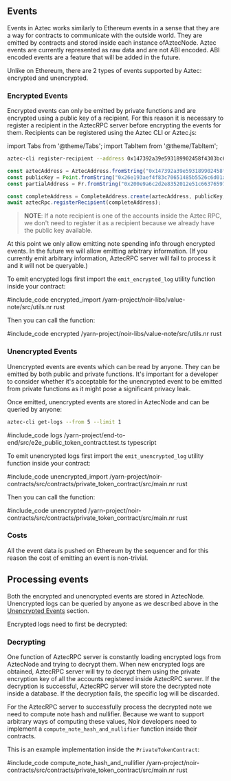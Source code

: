 ## Events
Events in Aztec works similarly to Ethereum events in a sense that they are a way for contracts to communicate with the outside world.
They are emitted by contracts and stored inside each instance ofAztecNode.
Aztec events are currently represented as raw data and are not ABI encoded.
ABI encoded events are a feature that will be added in the future.

Unlike on Ethereum, there are 2 types of events supported by Aztec: encrypted and unencrypted.

### Encrypted Events
Encrypted events can only be emitted by private functions and are encrypted using a public key of a recipient.
For this reason it is necessary to register a recipient in the AztecRPC server before encrypting the events for them.
Recipients can be registered using the Aztec CLI or Aztec.js:

import Tabs from '@theme/Tabs';
import TabItem from '@theme/TabItem';

<Tabs groupId="events">
<TabItem value="cli" label="Aztec CLI">

```bash
aztec-cli register-recipient --address 0x147392a39e593189902458f4303bc6e0a39128c5a1c1612f76527a162d36d529 --public-key 0x26e193aef4f83c70651485b5526c6d01a36d763223ab24efd1f9ff91b394ac0c20ad99d0ef669dc0dde8d5f5996c63105de8e15c2c87d8260b9e6f02f72af622 --partial-address 0x200e9a6c2d2e8352012e51c6637659713d336405c29386c7c4ac56779ab54fa7
```

</TabItem>
<TabItem value="js" label="Aztec.js">

```ts
const aztecAddress = AztecAddress.fromString("0x147392a39e593189902458f4303bc6e0a39128c5a1c1612f76527a162d36d529");
const publicKey = Point.fromString("0x26e193aef4f83c70651485b5526c6d01a36d763223ab24efd1f9ff91b394ac0c20ad99d0ef669dc0dde8d5f5996c63105de8e15c2c87d8260b9e6f02f72af622");
const partialAddress = Fr.fromString("0x200e9a6c2d2e8352012e51c6637659713d336405c29386c7c4ac56779ab54fa7");

const completeAddress = CompleteAddress.create(aztecAddress, publicKey, partialKey); 
await aztecRpc.registerRecipient(completeAddress);
```

</TabItem>
</Tabs>

> **NOTE**: If a note recipient is one of the accounts inside the Aztec RPC, we don't need to register it as a recipient because we already have the public key available.

At this point we only allow emitting note spending info through encrypted events.
In the future we will allow emitting arbitrary information.
(If you currently emit arbitrary information, AztecRPC server will fail to process it and it will not be queryable.)

To emit encrypted logs first import the `emit_encrypted_log` utility function inside your contract:

#include_code encrypted_import /yarn-project/noir-libs/value-note/src/utils.nr rust

Then you can call the function:

#include_code encrypted /yarn-project/noir-libs/value-note/src/utils.nr rust


### Unencrypted Events
Unencrypted events are events which can be read by anyone.
They can be emitted by both public and private functions.
It's important for a developer to consider whether it's acceptable for the unencrypted event to be emitted from private functions as it might pose a significant privacy leak.

Once emitted, unencrypted events are stored in AztecNode and can be queried by anyone:
<Tabs groupId="events">
<TabItem value="cli" label="Aztec CLI">

```bash
aztec-cli get-logs --from 5 --limit 1
```

</TabItem>
<TabItem value="js" label="Aztec.js">

#include_code logs /yarn-project/end-to-end/src/e2e_public_token_contract.test.ts typescript

</TabItem>
</Tabs>

To emit unencrypted logs first import the `emit_unencrypted_log` utility function inside your contract:

#include_code unencrypted_import /yarn-project/noir-contracts/src/contracts/private_token_contract/src/main.nr rust

Then you can call the function:

#include_code unencrypted /yarn-project/noir-contracts/src/contracts/private_token_contract/src/main.nr rust

### Costs

All the event data is pushed on Ethereum by the sequencer and for this reason the cost of emitting an event is non-trivial.

## Processing events
Both the encrypted and unencrypted events are stored in AztecNode.
Unencrypted logs can be queried by anyone as we described above in the [Unencrypted Events](#unencrypted-events) section.

Encrypted logs need to first be decrypted:

### Decrypting
One function of AztecRPC server is constantly loading encrypted logs from AztecNode and trying to decrypt them.
When new encrypted logs are obtained, AztecRPC server will try to decrypt them using the private encryption key of all the accounts registered inside AztecRPC server.
If the decryption is successful, AztecRPC server will store the decrypted note inside a database.
If the decryption fails, the specific log will be discarded.

For the AztecRPC server to successfully process the decrypted note we need to compute note hash and nullifier.
Because we want to support arbitrary ways of computing these values, Noir developers need to implement a `compute_note_hash_and_nullifier` function inside their contracts.

This is an example implementation inside the `PrivateTokenContract`:

#include_code compute_note_hash_and_nullifier /yarn-project/noir-contracts/src/contracts/private_token_contract/src/main.nr rust